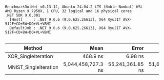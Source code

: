 ```

BenchmarkDotNet v0.13.12, Ubuntu 24.04.2 LTS (Noble Numbat) WSL
AMD Ryzen 9 7950X, 1 CPU, 32 logical and 16 physical cores
.NET SDK 9.0.301
  [Host]     : .NET 9.0.6 (9.0.625.26613), X64 RyuJIT AVX-512F+CD+BW+DQ+VL+VBMI
  DefaultJob : .NET 9.0.6 (9.0.625.26613), X64 RyuJIT AVX-512F+CD+BW+DQ+VL+VBMI


```
| Method                | Mean               | Error            | StdDev           | Gen0       | Allocated   |
|---------------------- |-------------------:|-----------------:|-----------------:|-----------:|------------:|
| XOR_SingleIteration   |           468.9 ns |          6.98 ns |          6.52 ns |     0.0324 |       544 B |
| MNIST_SingleIteration | 5,044,458,727.3 ns | 55,241,361.85 ns | 51,672,804.15 ns | 24000.0000 | 406080400 B |
